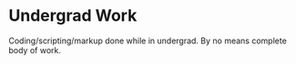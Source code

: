 # Undergrad Work
Coding/scripting/markup done while in undergrad.
By no means complete body of work.
